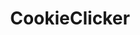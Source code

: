 ---
title: CookieClicker
crosslinks:
- LegacyTheOrteilGame
- xkcd
- nocontext
- me_irl
- Pincus
- MildlyOCD
- cookieclickercsstest
- phish
- pathofexile
- announcements
- samuraijack
- incremental_games
- Serendipity
---